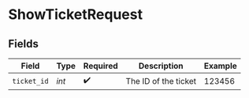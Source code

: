 # ShowTicketRequest


## Fields

| Field                | Type                 | Required             | Description          | Example              |
| -------------------- | -------------------- | -------------------- | -------------------- | -------------------- |
| `ticket_id`          | *int*                | :heavy_check_mark:   | The ID of the ticket | 123456               |
